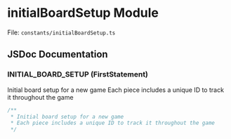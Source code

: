 # initialBoardSetup Module

File: `constants/initialBoardSetup.ts`

## JSDoc Documentation

### INITIAL_BOARD_SETUP (FirstStatement)

Initial board setup for a new gameEach piece includes a unique ID to track it throughout the game

```typescript
/**
 * Initial board setup for a new game
 * Each piece includes a unique ID to track it throughout the game
 */
```

